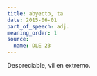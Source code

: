 ```yaml
---
title: abyecto, ta
date: 2015-06-01
part_of_speech: adj.
meaning_order: 1
source:
  name: DLE 23
---
```


Despreciable, vil en extremo.
